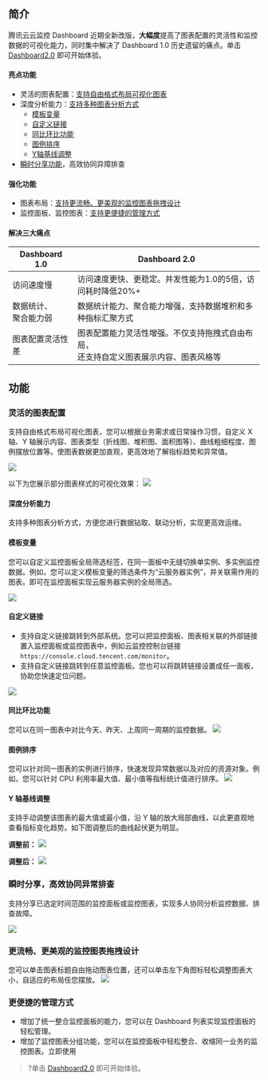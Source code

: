 ## 简介

腾讯云云监控 Dashboard 近期全新改版，**大幅度**提高了图表配置的灵活性和监控数据的可视化能力，同时集中解决了 Dashboard 1.0 历史遗留的痛点。单击 [Dashboard2.0](https://console.cloud.tencent.com/monitor/dashboard2) 即可开始体验。


#### 亮点功能

- 灵活的图表配置：[支持自由格式布局可视化图表](#step1)
- 深度分析能力：[支持多种图表分析方式](#step2)
  - [模板变量](#step6)
  - [自定义链接](#step7)
  - [同比环比功能](#step8)
  - [图例排序](#step9)
  - [Y轴基线调整](#step10)
- [瞬时分享功能](#step3)，高效协同异障排查

#### 强化功能

- 图表布局：[支持更流畅、更美观的监控图表拖拽设计](#step4)
- 监控面板、监控图表：[支持更便捷的管理方式](#step5)

#### 解决三大痛点

| Dashboard 1.0            | Dashboard 2.0                                                |
| ------------------------ | ------------------------------------------------------------ |
| 访问速度慢               | 访问速度更快、更稳定。并发性能为1.0的5倍，访问耗时降低20%+   |
| 数据统计、<br>聚合能力弱 | 数据统计能力、聚合能力增强，支持数据堆积和多种指标汇聚方式   |
| 图表配置灵活性差         | 图表配置能力灵活性增强。不仅支持拖拽式自由布局，<br>还支持自定义图表展示内容、图表风格等 |


## 功能

### 灵活的图表配置[](id:step1)

支持自由格式布局可视化图表，您可以根据业务需求或日常操作习惯，自定义 X 轴、Y 轴展示内容、图表类型（折线图、堆积图、面积图等）、曲线粗细程度、图例摆放位置等。使图表数据更加直观，更高效地了解指标趋势和异常值。

![](https://main.qcloudimg.com/raw/349f9a15ef3fe2f36d80defe05973bfc.gif)

以下为您展示部分图表样式的可视化效果：
![](https://main.qcloudimg.com/raw/1720a31b3c3353e99b9763a7aeb4f4b5.gif)
[](id:step2)

#### 深度分析能力

支持多种图表分析方式，方便您进行数据钻取、联动分析，实现更高效运维。
[](id:step6)

#### 模板变量
您可以自定义监控面板全局筛选标签，在同一面板中无缝切换单实例、多实例监控数据。例如，您可以定义模板变量的筛选条件为“云服务器实例”，并关联需作用的图表。即可在监控面板实现云服务器实例的全局筛选。

![](https://main.qcloudimg.com/raw/09d5a5cc7a5868b29526c36c6cece3a3.gif)
[](id:step7)

#### 自定义链接

- 支持自定义链接跳转到外部系统。您可以把监控面板、图表相关联的外部链接置入监控面板或监控图表中，例如云监控控制台链接 `https://console.cloud.tencent.com/monitor`。
- 支持自定义链接跳转到任意监控面板。您也可以将跳转链接设置成任一面板，协助您快速定位问题。

![](https://main.qcloudimg.com/raw/ca05bb75d66760f7d11c1c0657450bd9.png)
[](id:step8)

#### 同比环比功能

您可以在同一图表中对比今天、昨天、上周同一周期的监控数据。
![](https://main.qcloudimg.com/raw/9401010b73355f74d882297ed297f54f.png)
[](id:step9)

#### 图例排序
您可以针对同一图表的实例进行排序，快速发现异常数据以及对应的资源对象。例如，您可以针对 CPU 利用率最大值、最小值等指标统计值进行排序。
![](https://main.qcloudimg.com/raw/b552ff329cacd90949d8adbbc84241e7.gif)
[](id:step10)

#### Y 轴基线调整
支持手动调整该图表的最大值或最小值，沿 Y 轴的放大局部曲线，以此更直观地查看指标变化趋势。如下图调整后的曲线起伏更为明显。

**调整前：**
![](https://main.qcloudimg.com/raw/d67d897f205f69fd71e88252245da5e9.png)

**调整后：**
![](https://main.qcloudimg.com/raw/8510102bddc31d3f39a26c099d76a3c4.png)

[](id:step3)

### 瞬时分享，高效协同异常排查

支持分享已选定时间范围的监控面板或监控图表，实现多人协同分析监控数据、排查故障。

![](https://main.qcloudimg.com/raw/64c7b3ae6bf63e4fb9a09cb536c36f94.png)
[](id:step4)

### 更流畅、更美观的监控图表拖拽设计

您可以单击图表标题自由拖动图表位置，还可以单击左下角图标轻松调整图表大小，自适应的布局任您摆放。
![](https://main.qcloudimg.com/raw/5b1fa6c6fd642f26ee3c8969201ffa49.gif)

### 更便捷的管理方式[](id:step5)

- 增加了统一整合监控面板的能力，您可以在 Dashboard 列表实现监控面板的轻松管理。
- 增加了监控图表分组功能，您可以在监控面板中轻松整合、收缩同一业务的监控图表。立即使用

>?单击 [Dashboard2.0](https://console.cloud.tencent.com/monitor/dashboard2) 即可开始体验。
